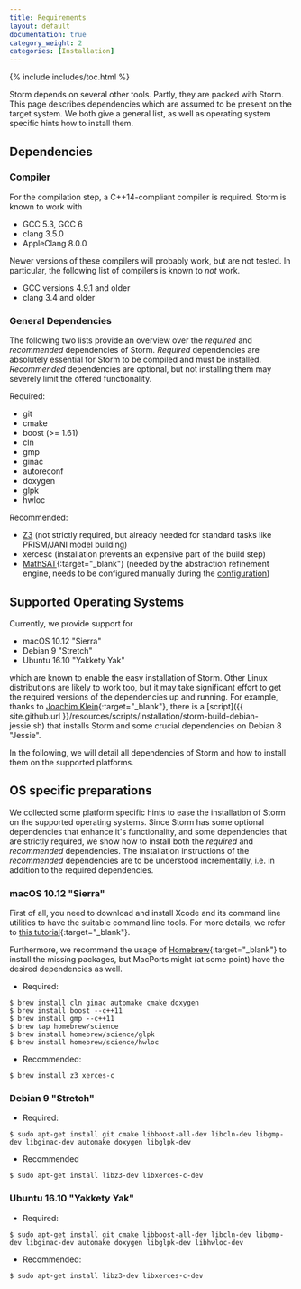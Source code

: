 ```yaml
---
title: Requirements
layout: default
documentation: true
category_weight: 2
categories: [Installation]
---
```


{% include includes/toc.html %}


Storm depends on several other tools. Partly, they are packed with Storm. This page describes dependencies which are assumed to be present on the target system.
We both give a general list, as well as operating system specific hints how to install them.

## Dependencies

### Compiler

For the compilation step, a C++14-compliant compiler is required. Storm is known to work with

- GCC 5.3, GCC 6
- clang 3.5.0
- AppleClang 8.0.0

Newer versions of these compilers will probably work, but are not tested. In particular, the following list of compilers is known to *not* work.

- GCC versions 4.9.1 and older
- clang 3.4 and older

### General Dependencies

The following two lists provide an overview over the *required* and *recommended* dependencies of Storm. *Required* dependencies are absolutely essential for Storm to be compiled and must be installed. *Recommended* dependencies are optional, but not installing them may severely limit the offered functionality.

Required:
- git
- cmake
- boost (>= 1.61)
- cln
- gmp
- ginac
- autoreconf
- doxygen
- glpk
- hwloc

Recommended:
- [Z3](https://github.com/Z3Prover/z3) (not strictly required, but already needed for standard tasks like PRISM/JANI model building)
- xercesc (installation prevents an expensive part of the build step)
- [MathSAT](http://mathsat.fbk.eu/){:target="_blank"} (needed by the abstraction refinement engine, needs to be configured manually during the [configuration](manual-configuration.html#mathsat))


## Supported Operating Systems

Currently, we provide support for

- <i class="fa fa-apple" aria-hidden="true"></i> macOS 10.12 "Sierra"
- <i class="icon-debian"></i> Debian 9 "Stretch"
- <i class="icon-ubuntu"></i> Ubuntu 16.10 "Yakkety Yak"

which are known to enable the easy installation of Storm. Other Linux distributions are likely to work too, but it may take significant effort to get the required versions of the dependencies up and running. For example, thanks to [Joachim Klein](http://www.inf.tu-dresden.de/index.php?node_id=1473){:target="_blank"}, there is a [script]({{ site.github.url }}/resources/scripts/installation/storm-build-debian-jessie.sh) that installs Storm and some crucial dependencies on Debian 8 "Jessie".

In the following, we will detail all dependencies of Storm and how to install them on the supported platforms.

## OS specific preparations

We collected some platform specific hints to ease the installation of Storm on the supported operating systems. Since Storm has some optional dependencies that enhance it's functionality, and some dependencies that are strictly required, we show how to install both the *required* and *recommended* dependencies. The installation instructions of the *recommended* dependencies are to be understood incrementally, i.e. in addition to the required dependencies.

### <i class="fa fa-apple" aria-hidden="true"></i> macOS 10.12 "Sierra"

First of all, you need to download and install Xcode and its command line utilities to have the suitable command line tools. For more details, we refer to [this tutorial](https://www.moncefbelyamani.com/how-to-install-xcode-homebrew-git-rvm-ruby-on-mac/){:target="_blank"}.

Furthermore, we recommend the usage of [Homebrew](https://brew.sh){:target="_blank"} to install the missing packages, but MacPorts might (at some point) have the desired dependencies as well.

- Required:
``` console
$ brew install cln ginac automake cmake doxygen
$ brew install boost --c++11
$ brew install gmp --c++11
$ brew tap homebrew/science
$ brew install homebrew/science/glpk
$ brew install homebrew/science/hwloc
```

- Recommended:
``` console
$ brew install z3 xerces-c
```

### <i class="icon-debian"></i> Debian 9 "Stretch"

- Required:
``` console
$ sudo apt-get install git cmake libboost-all-dev libcln-dev libgmp-dev libginac-dev automake doxygen libglpk-dev
```

- Recommended
``` console
$ sudo apt-get install libz3-dev libxerces-c-dev
```

### <i class="icon-ubuntu"></i> Ubuntu 16.10 "Yakkety Yak"

- Required:
``` console
$ sudo apt-get install git cmake libboost-all-dev libcln-dev libgmp-dev libginac-dev automake doxygen libglpk-dev libhwloc-dev
```

- Recommended:
``` console
$ sudo apt-get install libz3-dev libxerces-c-dev
```
